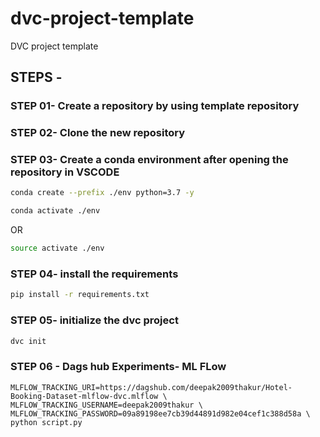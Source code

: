 # dvc-project-template
DVC project template

## STEPS -

### STEP 01- Create a repository by using template repository

### STEP 02- Clone the new repository

### STEP 03- Create a conda environment after opening the repository in VSCODE

```bash
conda create --prefix ./env python=3.7 -y
```

```bash
conda activate ./env
```
OR
```bash
source activate ./env
```

### STEP 04- install the requirements
```bash
pip install -r requirements.txt
```

### STEP 05- initialize the dvc project
```bash
dvc init
```

### STEP 06 - Dags hub Experiments- ML FLow
```
MLFLOW_TRACKING_URI=https://dagshub.com/deepak2009thakur/Hotel-Booking-Dataset-mlflow-dvc.mlflow \
MLFLOW_TRACKING_USERNAME=deepak2009thakur \
MLFLOW_TRACKING_PASSWORD=09a89198ee7cb39d44891d982e04cef1c388d58a \
python script.py
```

